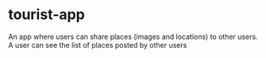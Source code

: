 # tourist-app
An app where users can share places (images and locations) to other users. 
A user can see the list of places posted by other users
